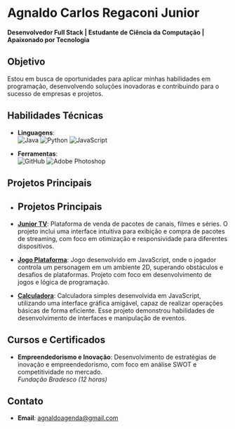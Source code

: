 # Agnaldo Carlos Regaconi Junior
**Desenvolvedor Full Stack | Estudante de Ciência da Computação | Apaixonado por Tecnologia**

## Objetivo
Estou em busca de oportunidades para aplicar minhas habilidades em programação, desenvolvendo soluções inovadoras e contribuindo para o sucesso de empresas e projetos.

## Habilidades Técnicas
- **Linguagens**:  
 ![Java](https://img.shields.io/badge/Java-ED8B00?style=for-the-badge&logo=java&logoColor=white)
 ![Python](https://img.shields.io/badge/Python-3670A0?style=for-the-badge&logo=python&logoColor=ffdd54)
 ![JavaScript](https://img.shields.io/badge/JavaScript-F7DF1E?style=for-the-badge&logo=javascript&logoColor=black)

- **Ferramentas**:  
 ![GitHub](https://img.shields.io/badge/GitHub-181717?style=for-the-badge&logo=github&logoColor=white)
 ![Adobe Photoshop](https://img.shields.io/badge/Adobe%20Photoshop-31A8FF?style=for-the-badge&logo=adobe%20photoshop&logoColor=white)



## Projetos Principais
- ## Projetos Principais

- [**Junior TV**](https://www.juniortv.com.br): Plataforma de venda de pacotes de canais, filmes e séries. O projeto inclui uma interface intuitiva para exibição e compra de pacotes de streaming, com foco em otimização e responsividade para diferentes dispositivos.

- [**Jogo Plataforma**](https://github.com/AgnaldoCarlos/Projetos/blob/main/Jogo_Plataforma): Jogo desenvolvido em JavaScript, onde o jogador controla um personagem em um ambiente 2D, superando obstáculos e desafios de plataformas. Projeto com foco em desenvolvimento de jogos e lógica de programação.

- [**Calculadora**](https://github.com/AgnaldoCarlos/Projetos/blob/main/calculadora): Calculadora simples desenvolvida em JavaScript, utilizando uma interface gráfica amigável, capaz de realizar operações básicas de forma eficiente. Esse projeto demonstrou habilidades de desenvolvimento de interfaces e manipulação de eventos.


## Cursos e Certificados
- **Empreendedorismo e Inovação**: Desenvolvimento de estratégias de inovação e empreendedorismo, com foco em análise SWOT e competitividade no mercado.  
  *Fundação Bradesco (12 horas)*
  

## Contato
- **Email**: agnaldoagenda@gmail.com


